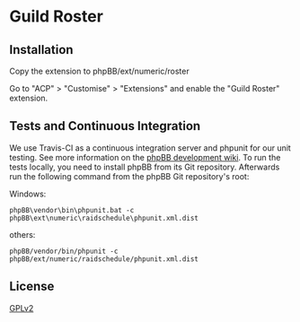# Guild Roster

## Installation

Copy the extension to phpBB/ext/numeric/roster

Go to "ACP" > "Customise" > "Extensions" and enable the "Guild Roster" extension.

## Tests and Continuous Integration

We use Travis-CI as a continuous integration server and phpunit for our unit testing. See more information on the [phpBB development wiki](https://wiki.phpbb.com/Unit_Tests).
To run the tests locally, you need to install phpBB from its Git repository. Afterwards run the following command from the phpBB Git repository's root:

Windows:

    phpBB\vendor\bin\phpunit.bat -c phpBB\ext\numeric\raidschedule\phpunit.xml.dist

others:

    phpBB/vendor/bin/phpunit -c phpBB/ext/numeric/raidschedule/phpunit.xml.dist

## License

[GPLv2](license.txt)
